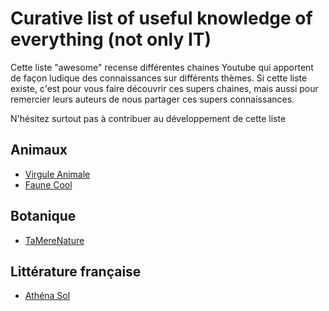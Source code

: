 # Curative list of useful knowledge of everything (not only IT)

Cette liste "awesome" recense différentes chaines Youtube qui apportent de façon ludique des connaissances sur différents thèmes.
Si cette liste existe, c'est pour vous faire découvrir ces supers chaines, mais aussi pour remercier leurs auteurs de nous partager ces supers connaissances.

N'hésitez surtout pas à contribuer au développement de cette liste

## Animaux
- [Virgule Animale](https://www.youtube.com/@VirguleAnimale)
- [Faune Cool](https://www.youtube.com/@FauneCool)

## Botanique
- [TaMereNature](https://www.youtube.com/@TaMereNature)

## Littérature française
- [Athéna Sol](https://www.youtube.com/@athena_sol)

